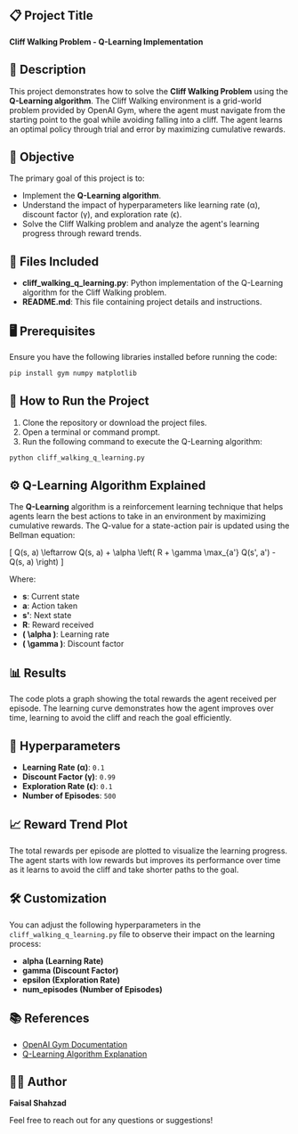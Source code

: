 ## 📋 Project Title
**Cliff Walking Problem - Q-Learning Implementation**

## 📝 Description
This project demonstrates how to solve the **Cliff Walking Problem** using the **Q-Learning algorithm**. The Cliff Walking environment is a grid-world problem provided by OpenAI Gym, where the agent must navigate from the starting point to the goal while avoiding falling into a cliff. The agent learns an optimal policy through trial and error by maximizing cumulative rewards.

## 🎯 Objective
The primary goal of this project is to:
- Implement the **Q-Learning algorithm**.
- Understand the impact of hyperparameters like learning rate (α), discount factor (γ), and exploration rate (ϵ).
- Solve the Cliff Walking problem and analyze the agent's learning progress through reward trends.

## 📂 Files Included
- **cliff_walking_q_learning.py**: Python implementation of the Q-Learning algorithm for the Cliff Walking problem.
- **README.md**: This file containing project details and instructions.

## 🖥️ Prerequisites
Ensure you have the following libraries installed before running the code:

```bash
pip install gym numpy matplotlib
```

## 🚀 How to Run the Project
1. Clone the repository or download the project files.
2. Open a terminal or command prompt.
3. Run the following command to execute the Q-Learning algorithm:

```bash
python cliff_walking_q_learning.py
```

## ⚙️ Q-Learning Algorithm Explained
The **Q-Learning** algorithm is a reinforcement learning technique that helps agents learn the best actions to take in an environment by maximizing cumulative rewards. The Q-value for a state-action pair is updated using the Bellman equation:

\[ Q(s, a) \leftarrow Q(s, a) + \alpha \left( R + \gamma \max_{a'} Q(s', a') - Q(s, a) \right) \]

Where:
- **s**: Current state
- **a**: Action taken
- **s'**: Next state
- **R**: Reward received
- **\( \alpha \)**: Learning rate
- **\( \gamma \)**: Discount factor

## 📊 Results
The code plots a graph showing the total rewards the agent received per episode. The learning curve demonstrates how the agent improves over time, learning to avoid the cliff and reach the goal efficiently.

## 🔧 Hyperparameters
- **Learning Rate (α)**: `0.1`
- **Discount Factor (γ)**: `0.99`
- **Exploration Rate (ϵ)**: `0.1`
- **Number of Episodes**: `500`

## 📈 Reward Trend Plot
The total rewards per episode are plotted to visualize the learning progress. The agent starts with low rewards but improves its performance over time as it learns to avoid the cliff and take shorter paths to the goal.

## 🛠️ Customization
You can adjust the following hyperparameters in the `cliff_walking_q_learning.py` file to observe their impact on the learning process:
- **alpha (Learning Rate)**
- **gamma (Discount Factor)**
- **epsilon (Exploration Rate)**
- **num_episodes (Number of Episodes)**

## 📚 References
- [OpenAI Gym Documentation](https://www.gymlibrary.dev/)
- [Q-Learning Algorithm Explanation](https://en.wikipedia.org/wiki/Q-learning)

## 👨‍💻 Author
**Faisal Shahzad**

Feel free to reach out for any questions or suggestions!

